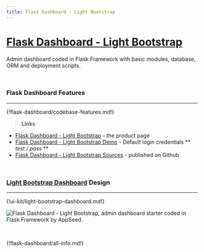 ```yaml
---
title: Flask Dashboard - Light Bootstrap
---
```


# [Flask Dashboard - Light Bootstrap](https://appseed.us/admin-dashboards/flask-dashboard-light-bootstrap)

Admin dashboard coded in Flask Framework with basic modules, database, ORM and deployment scripts.

<br />

### Flask Dashboard Features
---

{!flask-dashboard/codebase-features.md!}

> **Links**

- [Flask Dashboard - Light Bootstrap](https://appseed.us/admin-dashboards/flask-dashboard-light-bootstrap) - the product page
- [Flask Dashboard - Light Bootstrap Demo](https://flask-dashboard-light.appseed.us/) - Default login credentials ** *test / pass* **
- [Flask Dashboard - Light Bootstrap Sources](https://github.com/app-generator/flask-dashboard-light-bootstrap) - published on Github

<br />

### [Light Bootstrap Dashboard](/bootstrap-template/light-bootstrap-dashboard/) Design
---

{!ui-kit/light-bootstrap-dashboard.md!}

![Flask Dashboard - Light Bootstrap, admin dashboard starter coded in Flask Framework by AppSeed.](https://raw.githubusercontent.com/app-generator/flask-dashboard-light-bootstrap/master/media/flask-dashboard-light-bootstrap-screen.png) 

<br />

{!flask-dashboard/all-info.md!}
